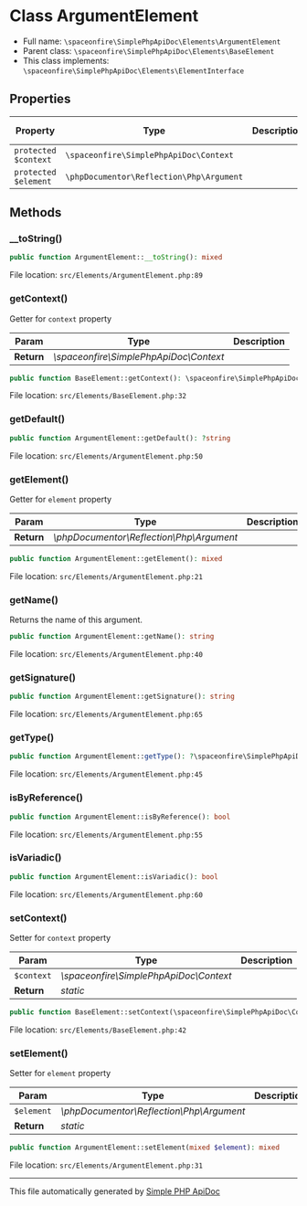 # Class ArgumentElement

- Full name: `\spaceonfire\SimplePhpApiDoc\Elements\ArgumentElement`
- Parent class: `\spaceonfire\SimplePhpApiDoc\Elements\BaseElement`
- This class implements: `\spaceonfire\SimplePhpApiDoc\Elements\ElementInterface`

## Properties

|Property|Type|Description|Default Value|
|---|---|---|---|
|`protected $context`|<code>\spaceonfire\SimplePhpApiDoc\Context</code>|||
|`protected $element`|<code>\phpDocumentor\Reflection\Php\Argument</code>|||

## Methods

### __toString()

```php
public function ArgumentElement::__toString(): mixed
```

File location: `src/Elements/ArgumentElement.php:89`

### getContext()

Getter for `context` property

|Param|Type|Description|
|---|---|---|
|**Return**|*\spaceonfire\SimplePhpApiDoc\Context*||

```php
public function BaseElement::getContext(): \spaceonfire\SimplePhpApiDoc\Elements\spaceonfire\SimplePhpApiDoc\Context
```

File location: `src/Elements/BaseElement.php:32`

### getDefault()

```php
public function ArgumentElement::getDefault(): ?string
```

File location: `src/Elements/ArgumentElement.php:50`

### getElement()

Getter for `element` property

|Param|Type|Description|
|---|---|---|
|**Return**|*\phpDocumentor\Reflection\Php\Argument*||

```php
public function ArgumentElement::getElement(): mixed
```

File location: `src/Elements/ArgumentElement.php:21`

### getName()

Returns the name of this argument.

```php
public function ArgumentElement::getName(): string
```

File location: `src/Elements/ArgumentElement.php:40`

### getSignature()

```php
public function ArgumentElement::getSignature(): string
```

File location: `src/Elements/ArgumentElement.php:65`

### getType()

```php
public function ArgumentElement::getType(): ?\spaceonfire\SimplePhpApiDoc\Elements\phpDocumentor\Reflection\Type
```

File location: `src/Elements/ArgumentElement.php:45`

### isByReference()

```php
public function ArgumentElement::isByReference(): bool
```

File location: `src/Elements/ArgumentElement.php:55`

### isVariadic()

```php
public function ArgumentElement::isVariadic(): bool
```

File location: `src/Elements/ArgumentElement.php:60`

### setContext()

Setter for `context` property

|Param|Type|Description|
|---|---|---|
|`$context`|*\spaceonfire\SimplePhpApiDoc\Context*||
|**Return**|*static*||

```php
public function BaseElement::setContext(\spaceonfire\SimplePhpApiDoc\Context $context): mixed
```

File location: `src/Elements/BaseElement.php:42`

### setElement()

Setter for `element` property

|Param|Type|Description|
|---|---|---|
|`$element`|*\phpDocumentor\Reflection\Php\Argument*||
|**Return**|*static*||

```php
public function ArgumentElement::setElement(mixed $element): mixed
```

File location: `src/Elements/ArgumentElement.php:31`

---

This file automatically generated by [Simple PHP ApiDoc](https://github.com/spaceonfire/simple-php-apidoc)